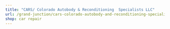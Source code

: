```yaml
---
title: "CARS/ Colorado Autobody & Reconditioning  Specialists LLC"
url: /grand-junction/cars-colorado-autobody-and-reconditioning-specialists-llc/
shop: car repair
---
```

